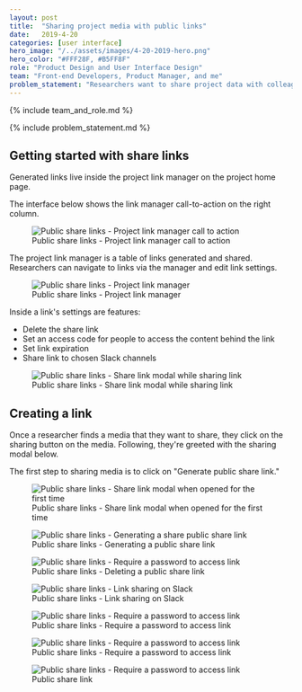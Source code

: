 ```yaml
---
layout: post
title:  "Sharing project media with public links"
date:   2019-4-20
categories: [user interface]
hero_image: "/../assets/images/4-20-2019-hero.png"
hero_color: "#FFF28F, #B5FF8F"
role: "Product Design and User Interface Design"
team: "Front-end Developers, Product Manager, and me"
problem_statement: "Researchers want to share project data with colleagues outside of dscout."
---
```


{% include team_and_role.md %}

{% include problem_statement.md %}

## Getting started with share links
Generated links live inside the project link manager on the project home page.

The interface below shows the link manager call-to-action on the right column.

<figure>
	<img src="{{ site.baseurl }}/assets/images/public-share-links-1.png" title="Public share links - Project link manager call to action" />
	<figcaption class="media-caption center">Public share links - Project link manager call to action</figcaption>
</figure>

The project link manager is a table of links generated and shared. Researchers can navigate to links via the manager and edit link settings.

<figure>
	<img src="{{ site.baseurl }}/assets/images/public-share-links-2.png" title="Public share links - Project link manager" />
	<figcaption class="media-caption center">Public share links - Project link manager</figcaption>
</figure>

Inside a link's settings are features:
 * Delete the share link
 * Set an access code for people to access the content behind the link
 * Set link expiration
 * Share link to chosen Slack channels

<figure>
	<img src="{{ site.baseurl }}/assets/images/public-share-links-3.png" title="Public share links - Share link modal while sharing link" />
	<figcaption class="media-caption center">Public share links - Share link modal while sharing link</figcaption>
</figure>

## Creating a link

Once a researcher finds a media that they want to share, they click on the sharing button on the media. Following, they're greeted with the sharing modal below.

The first step to sharing media is to click on "Generate public share link."

<figure>
	<img src="{{ site.baseurl }}/assets/images/public-share-links-4.png" title="Public share links - Share link modal when opened for the first time" />
	<figcaption class="media-caption center">Public share links - Share link modal when opened for the first time</figcaption>
</figure>

<figure>
	<img src="{{ site.baseurl }}/assets/images/public-share-links-5.png" title="Public share links - Generating a share public share link" />
	<figcaption class="media-caption center">Public share links - Generating a public share link</figcaption>
</figure>

<figure>
	<img src="{{ site.baseurl }}/assets/images/public-share-links-8.png" title="Public share links - Require a password to access link" />
	<figcaption class="media-caption center">Public share links - Deleting a public share link</figcaption>
</figure>

<figure>
	<img src="{{ site.baseurl }}/assets/images/public-share-links-6.png" title="Public share links - Link sharing on Slack" />
	<figcaption class="media-caption center">Public share links - Link sharing on Slack</figcaption>
</figure>

<figure>
	<img src="{{ site.baseurl }}/assets/images/public-share-links-7.png" title="Public share links - Require a password to access link" />
	<figcaption class="media-caption center">Public share links - Require a password to access link</figcaption>
</figure>

<figure>
	<img src="{{ site.baseurl }}/assets/images/public-share-links-8.png" title="Public share links - Require a password to access link" />
	<figcaption class="media-caption center">Public share links - Require a password to access link</figcaption>
</figure>

<figure>
	<img src="{{ site.baseurl }}/assets/images/public-share-links-9.png" title="Public share links - Require a password to access link" />
	<figcaption class="media-caption center">Public share link</figcaption>
</figure>

